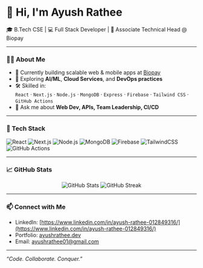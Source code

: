 # 👋 Hi, I'm Ayush Rathee

🎓 B.Tech CSE | 💻 Full Stack Developer | 🚀 Associate Technical Head @ Biopay

---

### 👨‍💻 About Me

- 🔭 Currently building scalable web & mobile apps at [Biopay](https://github.com/biopay-official)
- 🌱 Exploring **AI/ML**, **Cloud Services**, and **DevOps practices**
- 🛠️ Skilled in:  
  `React` · `Next.js` · `Node.js` · `MongoDB` · `Express` · `Firebase` · `Tailwind CSS` · `GitHub Actions`
- 💬 Ask me about **Web Dev, APIs, Team Leadership, CI/CD**

---

### 🚀 Tech Stack

![React](https://img.shields.io/badge/-React-black?style=flat-square&logo=react)
![Next.js](https://img.shields.io/badge/-Next.js-black?style=flat-square&logo=next.js)
![Node.js](https://img.shields.io/badge/-Node.js-black?style=flat-square&logo=node.js)
![MongoDB](https://img.shields.io/badge/-MongoDB-black?style=flat-square&logo=mongodb)
![Firebase](https://img.shields.io/badge/-Firebase-black?style=flat-square&logo=firebase)
![TailwindCSS](https://img.shields.io/badge/-TailwindCSS-black?style=flat-square&logo=tailwind-css)
![GitHub Actions](https://img.shields.io/badge/-GitHub%20Actions-black?style=flat-square&logo=github-actions)

---

### 📈 GitHub Stats

<p align="center">
  <img src="https://github-readme-stats.vercel.app/api?username=ayushrathee&show_icons=true&theme=radical" alt="GitHub Stats" />
  <img src="https://github-readme-streak-stats.herokuapp.com/?user=ayushrathee&theme=radical" alt="GitHub Streak" />
</p>

---

### 📫 Connect with Me

- LinkedIn: [https://www.linkedin.com/in/ayush-rathee-012849316/](https://www.linkedin.com/in/ayush-rathee-012849316/)
- Portfolio: [ayushrathee.dev](https://ayushrathee.dev) <!-- Replace with actual if available -->
- Email: [ayushrathee01@gmail.com](mailto:ayushrathee01@gmail.com)

---

_“Code. Collaborate. Conquer.”_

